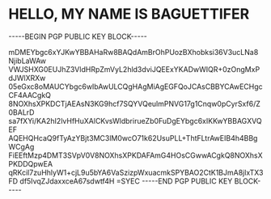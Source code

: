 # HELLO, MY NAME IS BAGUETTIFER

-----BEGIN PGP PUBLIC KEY BLOCK-----

mDMEYbgc6xYJKwYBBAHaRw8BAQdAmBrOhPUozBXhobksi36V3ucLNa8NjibLaWAw
VWJSHXG0EUJhZ3VldHRpZmVyL2hld3dviJQEExYKADwWIQR+0zOngMxPdJWlXRXw
05eGxc8oMAUCYbgc6wIbAwULCQgHAgMiAgEGFQoJCAsCBBYCAwECHgcCF4AACgkQ
8NOXhsXPKDCTjAEAsN3KG9hcf7SQYVQeulmPNVG17g1Cnqw0pCyrSxf6/Z0BALrD
sa7fXYi/KA2hI2lvHfHuXAlCKvsWldbrirueZb0FuDgEYbgc6xIKKwYBBAGXVQEF
AQEHQHcaQ9fTyAzYBjt3MC3lM0wcO71k62UsuPLL+ThtFLtrAwEIB4h4BBgWCgAg
FiEEftMzp4DMT3SVpV0V8NOXhsXPKDAFAmG4HOsCGwwACgkQ8NOXhsXPKDDQpwEA
qRKcil7zuHhlyW1+cjL9u5bYA6VaSzizpWxuacmkSPYBAO2CtK1BJmA8jlxTX3FD
df5IvqZJdaxxceA67sdwtf4H
=SYEC
-----END PGP PUBLIC KEY BLOCK-----


<!---
$$$$$$$$$$$$$$$$$$$$$$$$$$
$$  %%% %%%
$$  % %%% %
$$  %     %
$$  % %%% %
$$  %%% %%%
$$ my name is
$$$$$$$$$$$$$$$$$$$$$$$$$--->
<!---
Baguettifer/Baguettifer is a ✨ special ✨ repository because its `README.md` (this file) appears on your GitHub profile.
You can click the Preview link to take a look at your changes.
--->

